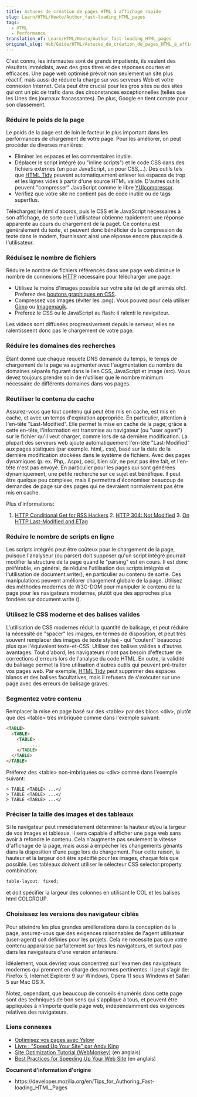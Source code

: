 ```yaml
---
title: Astuces de création de pages HTML à affichage rapide
slug: Learn/HTML/Howto/Author_fast-loading_HTML_pages
tags:
  - HTML
  - Performance
translation_of: Learn/HTML/Howto/Author_fast-loading_HTML_pages
original_slug: Web/Guide/HTML/Astuces_de_création_de_pages_HTML_à_affichage_rapide
---
```

C'est connu, les internautes sont de grands impatients, ils veulent des résultats immédiats, avec des gros titres et des réponses courtes et efficaces.
Une page web optimisé prévoit non seulement un site plus réactif, mais aussi de réduire la charge sur vos serveurs Web et votre connexion Internet. Cela peut être crucial pour les gros sites ou des sites qui ont un pic de trafic dans des circonstances exceptionnelles (telles que les Unes des journaux fracassantes). De plus, Google en tient compte pour son classement.

### Réduire le poids de la page

Le poids de la page est de loin le facteur le plus important dans les performances de chargement de votre page. Pour les améliorer, on peut procéder de diverses manières:

- Eliminer les espaces et les commentaires inutile.
- Déplacer le script intégré (ou "inline scripts") et le code CSS dans des fichiers externes (un pour JavaScript, un pour CSS,...). Des outils tels que [HTML Tidy](http://www.html-tidy.org) peuvent automatiquement enlever les espaces de trop et les lignes vides à partir d'une source HTML valide. D'autres outils peuvent "compresser" JavaScript comme le libre [YUIcompressor](http://yuilibrary.com/projects/yuicompressor/).
- Verifiez que votre site ne contient pas de code inutile ou de tags superflus.

Téléchargez le html d'abords, puis le CSS et le JavaScript nécessaires à son affichage, de sorte que l'utilisateur obtienne rapidement une réponse apparente au cours du chargement de la paget. Ce contenu est généralement du texte, et peuvent donc bénéficier de la compression de texte dans le modem, fournissant ainsi une réponse encore plus rapide à l'utilisateur.

### Réduisez le nombre de fichiers

Réduire le nombre de fichiers référencés dans une page web diminue le nombre de connexions [HTTP](/en/HTTP) nécessaire pour télécharger une page.

- Utilisez le moins d'images possible sur votre site (et de gif animés ofc). Preferez des [boutons graphiques en CSS](http://css-tricks.com/examples/ButtonMaker/).
- Compressez vos images (éviter les .png). Vous pouvez pour cela utiliser [Gimp](http://www.gimp.org/) ou [Imagemagik](http://www.imagemagick.org/script/index.php).
- Preferez le CSS ou le JavaScript au flash: il ralenti le navigateur.

Les videos sont diffusées progressivement depuis le serveur, elles ne ralentisseent donc pas le chargement de votre page.

### Réduire les domaines des recherches

Étant donné que chaque requete DNS demande du temps, le temps de chargement de la page va augmenter avec l'augmentation du nombre de domaines séparés figurant dans le lien CSS, JavaScript et image (src). Vous devez toujours prendre soin de n'utiliser que le nombre minimum nécessaire de différents domaines dans vos pages.

### Réutiliser le contenu du cache

Assurez-vous que tout contenu qui peut être mis en cache, est mis en cache, et avec un temps d'expiration appropriée.
En particulier, attention à l'en-tête "Last-Modified". Elle permet la mise en cache de la page; grâce à cette en-tête, l'information est transmise au navigateur (ou "user agent") sur le fichier qu'il veut charger, comme lors de sa dernière modification. La plupart des serveurs web ajoute automatiquement l'en-tête "Last-Modified" aux pages statiques (par exemple. html,. css), basé sur la date de la dernière modification stockées dans le système de fichiers. Avec des pages dynamiques (p. ex. Php,. Aspx), ceci, bien sûr, ne peut pas être fait, et l'en-tête n'est pas envoyé.
En particulier pour les pages qui sont générées dynamiquement, une petite recherche sur ce sujet est bénéfique. Il peut être quelque peu complexe, mais il permettra d'économiser beaucoup de demandes de page sur des pages qui ne devraient normalement pas être mis en cache.

Plus d'informations:

1. [HTTP Conditional Get for RSS Hackers](http://fishbowl.pastiche.org/2002/10/21/http_conditional_get_for_rss_hackers)
   2. [HTTP 304: Not Modified](http://annevankesteren.nl/archives/2005/05/http-304)
   3. [On HTTP Last-Modified and ETag](http://www.cmlenz.net/blog/2005/05/on_http_lastmod.html)

### Réduire le nombre de scripts en ligne

Les scripts intégrés peut être coûteux pour le chargement de la page, puisque l'analyseur (ou parser) doit supposer qu'un script intégré pourrait modifier la structure de la page quand le "parsing" est en cours. Il est donc préférable, en général, de réduire l'utilisation des scripts intégrés et l'utilisation de document.write(), en particulier au contenu de sortie. Ces manipulations peuvent améliorer chargement globale de la page. Utilisez des méthodes modernes de W3C-DOM pour manipuler le contenu de la page pour les navigateurs modernes, plutôt que des approches plus fondées sur document.write ().

### Utilisez le CSS moderne et des balises valides

L'utilisation de CSS modernes réduit la quantité de balisage, et peut réduire la nécessité de "spacer" les images, en termes de disposition, et peut très souvent remplacer des images de texte stylisé - qui "coutent" beaucoup plus que l'équivalent texte-et-CSS.
Utiliser des balises valides a d'autres avantages. Tout d'abord, les navigateurs n'ont pas besoin d'effectuer de corrections d'erreurs lors de l'analyse du code HTML.
En outre, la validité du balisage permet la libre utilisation d'autres outils qui peuvent pré-traiter vos pages web. Par exemple, [HTML Tidy](http://tidy.sourceforge.net/) peut supprimer des espaces blancs et des balises facultatives, mais il refusera de s'exécuter sur une page avec des erreurs de balisage graves.

### Segmentez votre contenu

Remplacer la mise en page basé sur des \<table> par des blocs \<div>, plutôt que des \<table> très imbriquée comme dans l'exemple suivant:

```html
<TABLE>
  <TABLE>
    <TABLE>
          ...
    </TABLE>
  </TABLE>
</TABLE>
```

Préferez des \<table> non-imbriquées ou \<div> comme dans l'exemple suivant:

```
> TABLE <TABLE> ...</
> TABLE <TABLE> ...</
> TABLE <TABLE> ...</
```

### Préciser la taille des images et des tableaux

Si le navigateur peut immédiatement déterminer la hauteur et/ou la largeur de vos images et tableaux, il sera capable d'afficher une page web sans avoir à refondre le contenu. Cela n'augmente pas seulement la vitesse d'affichage de la page, mais aussi à empêcher les changements gênants dans la disposition d'une page lors du chargement. Pour cette raison, la hauteur et la largeur doit être spécifié pour les images, chaque fois que possible.
Les tableaux doivent utiliser le sélecteur CSS selector:property combination:

```css
table-layout: fixed;
```

et doit spécifier la largeur des colonnes en utilisant le COL et les balises html COLGROUP.

### Choisissez les versions des navigateur ciblés

Pour atteindre les plus grandes améliorations dans la conception de la page, assurez-vous que des exigences raisonnables de l'agent utilisateur (user-agent) soit définies pour les projets. Cela ne nécessite pas que votre contenu apparaisse parfaitement sur tous les navigateurs, et surtout pas dans les navigateurs d'une version anterieure.

Idéalement, vous devriez vous concentrez sur l'examen des navigateurs modernes qui prennent en charge des normes pertinentes. Il peut s'agir de: Firefox 5, Internet Explorer 9 sur Windows, Opera 11 sous Windows et Safari 5 sur Mac OS X.

Notez, cependant, que beaucoup de conseils énumérés dans cette page sont des techniques de bon sens qui s'applique à tous, et peuvent être appliquées à n'importe quelle page web, indépendamment des exigences relatives des navigateurs.

### Liens connexes

- [Optimisez vos pages avec Yslow](http://www.alsacreations.com/astuce/lire/527-optimisez-vos-pages-avec-yslow.html)
- [Livre&nbsp;: "Speed Up Your Site" par Andy King](http://www.websiteoptimization.com/)
- [Site Optimization Tutorial (WebMonkey)](http://webmonkey.wired.com/webmonkey/design/site_building/tutorials/tutorial2.html) (en anglais)
- [Best Practices for Speeding Up Your Web Site](https://developer.yahoo.com/performance/rules.html) (en anglais)

**Document d'information d'origine**

- https\://developer.mozilla.org/en/Tips_for_Authoring_Fast-loading_HTML_Pages
